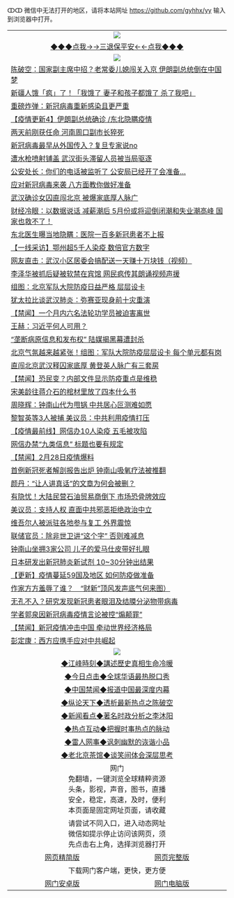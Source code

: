 ↀↀ 微信中无法打开的地区，请将本站网址 https://github.com/gyhhx/yy 输入到浏览器中打开。 

 <table>
  <tr>
    <td colspan="2" align=center><img src="https://github.com/gyhhx/image-upload/blob/master/3t%20(1).jpg"></td>
 </tr>
 <tr><td colspan="2" align="center"><a href="https://xball.casa/oo.aspx?name=ogQuit&key=eqxowaguscvmxdgc&from=yy">◆◆◆点我→→三退保平安←←点我◆◆◆</a></td></tr>
  <tr>
    <td colspan="2" align=center><img src="https://cdn.jsdelivr.net/gh/gyoupiodf/im1/%E7%BD%91%E9%97%A8%E6%96%B0%E9%97%BB1.jpg"></td>
 </tr>
<tr><td colspan="2" align="left"><a href="https://xball.casa/oo.aspx?name=c1137011&key=eqxowaguscvmxdgc&from=yy">陈破空：国家副主席中招？老常委儿媳闯关入京 伊朗副总统倒在中国梦</a></td></tr>
<tr><td colspan="2" align="left"><a href="https://xball.casa/oo.aspx?name=c1137097&key=eqxowaguscvmxdgc&from=yy">新疆人饿「疯」了！「我饿了 妻子和孩子都饿了 杀了我吧」</a></td></tr>
<tr><td colspan="2" align="left"><a href="https://xball.casa/oo.aspx?name=c1137080&key=eqxowaguscvmxdgc&from=yy">重磅炸弹：新冠病毒重新感染且更严重</a></td></tr>
<tr><td colspan="2" align="left"><a href="https://xball.casa/oo.aspx?name=c1135350&key=eqxowaguscvmxdgc&from=yy">【疫情更新4】伊朗副总统确诊 /东北隐瞒疫情</a></td></tr>
<tr><td colspan="2" align="left"><a href="https://xball.casa/oo.aspx?name=c1137068&key=eqxowaguscvmxdgc&from=yy">两天前刚获任命 河南周口副市长猝死</a></td></tr>
<tr><td colspan="2" align="left"><a href="https://xball.casa/oo.aspx?name=c1137033&key=eqxowaguscvmxdgc&from=yy">新冠病毒最早从外国传入？复旦专家说no</a></td></tr>
<tr><td colspan="2" align="left"><a href="https://xball.casa/oo.aspx?name=c1136998&key=eqxowaguscvmxdgc&from=yy">遭水枪喷射铺盖 武汉街头滞留人员被当局驱逐</a></td></tr>
<tr><td colspan="2" align="left"><a href="https://xball.casa/oo.aspx?name=c1137121&key=eqxowaguscvmxdgc&from=yy">公安处长：你们的电话被监听了 公安局已经开了会准备…</a></td></tr>
<tr><td colspan="2" align="left"><a href="https://xball.casa/oo.aspx?name=c1137102&key=eqxowaguscvmxdgc&from=yy">应对新冠病毒来袭 八方面教你做好准备</a></td></tr>
<tr><td colspan="2" align="left"><a href="https://xball.casa/oo.aspx?name=c1137008&key=eqxowaguscvmxdgc&from=yy">武汉确诊女囚直闯北京 被爆家底厚人脉广</a></td></tr>
<tr><td colspan="2" align="left"><a href="https://xball.casa/oo.aspx?name=c1137002&key=eqxowaguscvmxdgc&from=yy">财经冷眼：以数据说话 减薪潮后 5月份或将迎倒闭潮和失业潮高峰 国家也救不了！</a></td></tr>
<tr><td colspan="2" align="left"><a href="https://xball.casa/oo.aspx?name=c1137088&key=eqxowaguscvmxdgc&from=yy">东北医生曝当地隐瞒：医院一百多新冠患者不上报</a></td></tr>
<tr><td colspan="2" align="left"><a href="https://xball.casa/oo.aspx?name=c1137103&key=eqxowaguscvmxdgc&from=yy">【一线采访】鄂州超5千人染疫 数倍官方数字</a></td></tr>
<tr><td colspan="2" align="left"><a href="https://xball.casa/oo.aspx?name=c1137117&key=eqxowaguscvmxdgc&from=yy">网友直击：武汉小区居委会搞配送一天赚十万块钱（视频）</a></td></tr>
<tr><td colspan="2" align="left"><a href="https://xball.casa/oo.aspx?name=c1137092&key=eqxowaguscvmxdgc&from=yy">李泽华被抓后疑被软禁在宾馆 网民疯传其朗诵视频声援</a></td></tr>
<tr><td colspan="2" align="left"><a href="https://xball.casa/oo.aspx?name=c1137085&key=eqxowaguscvmxdgc&from=yy">组图：北京军队大院防疫日益严格 层层设卡</a></td></tr>
<tr><td colspan="2" align="left"><a href="https://xball.casa/oo.aspx?name=c1137115&key=eqxowaguscvmxdgc&from=yy">犹太拉比谈武汉肺炎：弥赛亚现身前十灾重演</a></td></tr>
<tr><td colspan="2" align="left"><a href="https://xball.casa/oo.aspx?name=c1137087&key=eqxowaguscvmxdgc&from=yy">【禁闻】一个月内六名法轮功学员被迫害离世</a></td></tr>
<tr><td colspan="2" align="left"><a href="https://xball.casa/oo.aspx?name=c1137131&key=eqxowaguscvmxdgc&from=yy">王赫：习近平何人可用？</a></td></tr>
<tr><td colspan="2" align="left"><a href="https://xball.casa/oo.aspx?name=c1137104&key=eqxowaguscvmxdgc&from=yy">“垄断病原信息和发布权” 陆媒揭黑幕遭封杀</a></td></tr>
<tr><td colspan="2" align="left"><a href="https://xball.casa/oo.aspx?name=c1137124&key=eqxowaguscvmxdgc&from=yy">北京气氛越来越紧张！组图：军队大院防疫层层设卡 每个单元都有岗</a></td></tr>
<tr><td colspan="2" align="left"><a href="https://xball.casa/oo.aspx?name=c1137094&key=eqxowaguscvmxdgc&from=yy">直闯北京武汉释囚家底厚 黄登英人脉广有三套房</a></td></tr>
<tr><td colspan="2" align="left"><a href="https://xball.casa/oo.aspx?name=c1137060&key=eqxowaguscvmxdgc&from=yy">【禁闻】恐民变？内部文件显示防疫重点是维稳</a></td></tr>
<tr><td colspan="2" align="left"><a href="https://xball.casa/oo.aspx?name=c1137107&key=eqxowaguscvmxdgc&from=yy">宋美龄往蒋介石的棺材里放了四本什么书</a></td></tr>
<tr><td colspan="2" align="left"><a href="https://xball.casa/oo.aspx?name=c1137059&key=eqxowaguscvmxdgc&from=yy">周晓辉：钟南山代为甩锅 中共居心叵测难如愿</a></td></tr>
<tr><td colspan="2" align="left"><a href="https://xball.casa/oo.aspx?name=c1137086&key=eqxowaguscvmxdgc&from=yy">黎智英等3人被捕 美议员：中共利用疫情打压</a></td></tr>
<tr><td colspan="2" align="left"><a href="https://xball.casa/oo.aspx?name=c1137113&key=eqxowaguscvmxdgc&from=yy">【疫情最前线】网信办10人染疫 五毛被攻陷</a></td></tr>
<tr><td colspan="2" align="left"><a href="https://xball.casa/oo.aspx?name=c1137078&key=eqxowaguscvmxdgc&from=yy">网信办禁“九类信息” 标题也要有规定</a></td></tr>
<tr><td colspan="2" align="left"><a href="https://xball.casa/oo.aspx?name=c1137106&key=eqxowaguscvmxdgc&from=yy">【禁闻】2月28日疫情爆料</a></td></tr>
<tr><td colspan="2" align="left"><a href="https://xball.casa/oo.aspx?name=c1137035&key=eqxowaguscvmxdgc&from=yy">首例新冠死者解剖报告出炉 钟南山吸氧疗法被推翻</a></td></tr>
<tr><td colspan="2" align="left"><a href="https://xball.casa/oo.aspx?name=c1137034&key=eqxowaguscvmxdgc&from=yy">颜丹：“让人讲真话”的文章为何会被删？</a></td></tr>
<tr><td colspan="2" align="left"><a href="https://xball.casa/oo.aspx?name=c1137090&key=eqxowaguscvmxdgc&from=yy">有隐忧！大陆民营石油贸易商倒下 市场恐骨牌效应</a></td></tr>
<tr><td colspan="2" align="left"><a href="https://xball.casa/oo.aspx?name=c1137101&key=eqxowaguscvmxdgc&from=yy">美议员：支持人权 直面中共邪恶拒绝政治中立</a></td></tr>
<tr><td colspan="2" align="left"><a href="https://xball.casa/oo.aspx?name=c1137096&key=eqxowaguscvmxdgc&from=yy">维吾尔人被派驻各地参与复工 外界震惊</a></td></tr>
<tr><td colspan="2" align="left"><a href="https://xball.casa/oo.aspx?name=c1137083&key=eqxowaguscvmxdgc&from=yy">联储官员：除非世卫讲“这个字” 否则难减息</a></td></tr>
<tr><td colspan="2" align="left"><a href="https://xball.casa/oo.aspx?name=c1137119&key=eqxowaguscvmxdgc&from=yy">钟南山坐拥3家公司 儿子的爱马仕皮带好扎眼</a></td></tr>
<tr><td colspan="2" align="left"><a href="https://xball.casa/oo.aspx?name=c1137098&key=eqxowaguscvmxdgc&from=yy">日本研发出新冠肺炎新试剂 10~30分钟出结果</a></td></tr>
<tr><td colspan="2" align="left"><a href="https://xball.casa/oo.aspx?name=c1135325&key=eqxowaguscvmxdgc&from=yy">【更新】疫情蔓延59国及地区 如何防疫做准备</a></td></tr>
<tr><td colspan="2" align="left"><a href="https://xball.casa/oo.aspx?name=c1137149&key=eqxowaguscvmxdgc&from=yy">作家方方羞辱了谁？　“财新”顶风发声底气何来图）</a></td></tr>
<tr><td colspan="2" align="left"><a href="https://xball.casa/oo.aspx?name=c1137000&key=eqxowaguscvmxdgc&from=yy">无孔不入？研究发现新冠患者眼泪及结膜分泌物带病毒</a></td></tr>
<tr><td colspan="2" align="left"><a href="https://xball.casa/oo.aspx?name=c1137074&key=eqxowaguscvmxdgc&from=yy">学者郭泉因新冠病毒疫情言论被控“煽颠罪”</a></td></tr>
<tr><td colspan="2" align="left"><a href="https://xball.casa/oo.aspx?name=c1137089&key=eqxowaguscvmxdgc&from=yy">【禁闻】新冠疫情冲击中国 牵动世界经济格局</a></td></tr>
<tr><td colspan="2" align="left"><a href="https://xball.casa/oo.aspx?name=c1137084&key=eqxowaguscvmxdgc&from=yy">彭定康：西方应携手应对中共崛起</a></td></tr>
 
 <tr>
   <td colspan="2" align=center><img src="https://cdn.jsdelivr.net/gh/gyoupiodf/im1/jf-1.jpg"></td>
  </tr>
   <tr>
   <td colspan="2" align=center> 
<a href="https://xball.casa/oo.aspx?name=c922850&key=eqxowaguscvmxdgc&from=yy&tag=9877">◆江峰時刻◆講述歷史真相生命冷暖</a><br/>
    </td>
  </tr>
   <tr>
   <td colspan="2" align=center> 
<a href="https://xball.casa/oo.aspx?name=c816850&key=eqxowaguscvmxdgc&from=yy&tag=9877">◆今日点击◆全球华语最热脱口秀</a><br/>
    </td>
  </tr>
  <tr>
  <td colspan="2" align=center>
<a href="https://xball.casa/oo.aspx?name=c816860&key=eqxowaguscvmxdgc&from=yy&tag=99733110">◆中国禁闻◆报道中国最深度内幕</a><br/>
   </tr>
  <tr>
     <td colspan="2" align=center>
<a href="https://xball.casa/oo.aspx?name=c816855&key=eqxowaguscvmxdgc&from=yy&tag=997110">◆纵论天下◆透析最新热点之陈破空</a><br/>
   </tr>
   <tr>
      <td colspan="2" align=center>
<a href="https://xball.casa/oo.aspx?name=c838308&key=eqxowaguscvmxdgc&from=yy&tag=9973110">◆新闻看点◆著名时政分析之李沐阳</a><br/>
   </tr>
   <tr>
     <td colspan="2" align=center>
<a href="https://xball.casa/oo.aspx?name=c816852&key=eqxowaguscvmxdgc&from=yy&tag=9733110">◆热点互动◆把握时事热点的脉动</a><br/>
   </tr>
   <tr>
      <td colspan="2" align=center>
<a href="https://xball.casa/oo.aspx?name=c816694&key=eqxowaguscvmxdgc&from=yy&tag=93310">◆雷人网事◆讽刺幽默的诙谐小品</a><br/>
   </tr>
   <tr>
    <td colspan="2" align=center>
<a href="https://xball.casa/oo.aspx?name=c816650&key=eqxowaguscvmxdgc&from=yy&tag=9973110">◆老北京茶馆◆谈笑间体会深层思考</a><br/>
   </tr>
<tr>
    <td colspan="2" align="center">网门<br/>免翻墙，一键浏览全球精粹资源<br/>头条，影视，声音，图书，直播<br/>安全，稳定，高速，及时，便利<br/>本页面是固定网址页面，请收藏</td>
  <tr>
  <tr>
    <td colspan="2" align="center">请尝试不同入口，进入动态网址<br/>微信如提示停止访问该网页，须<br/>先点击右上角，选择浏览器打开</td>
  <tr>  
  <tr>
    <td align="center"><a href="https://gitcdn.xyz/repo/otiny/up/master/show002.htm">网页精简版</a></td>
    <td align="center"><a href="https://gitcdn.xyz/repo/otiny/up/master/show001.htm">网页完整版</a></td>
  </tr>
  <tr>
    <td colspan="2" align="center">下载网门客户端，更快，更方便</td>
  <tr>
  <tr>
    <td align="center"><a href="https://raw.githubusercontent.com/opipe/up/master/oGatea.apk">网门安卓版</a></td>
    <td align="center"><a href="https://raw.githubusercontent.com/opipe/up/master/oGate.zip">网门电脑版</a></td>
  </tr>

</table>

